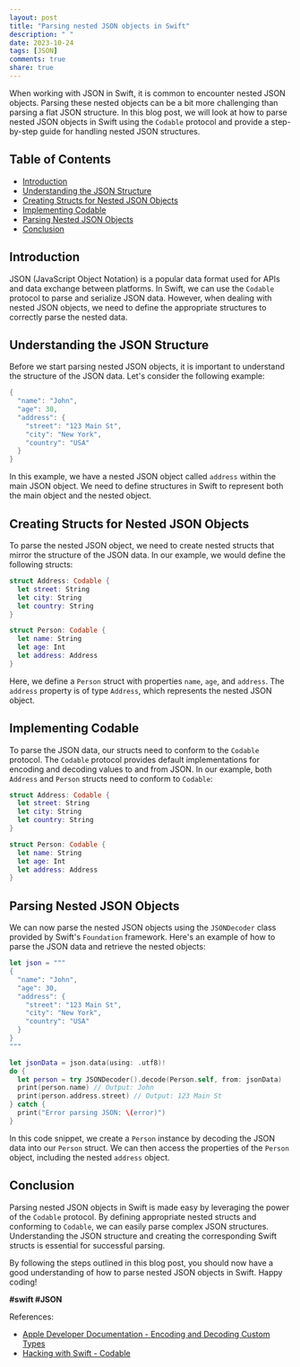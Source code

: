 ```yaml
---
layout: post
title: "Parsing nested JSON objects in Swift"
description: " "
date: 2023-10-24
tags: [JSON]
comments: true
share: true
---
```


When working with JSON in Swift, it is common to encounter nested JSON objects. Parsing these nested objects can be a bit more challenging than parsing a flat JSON structure. In this blog post, we will look at how to parse nested JSON objects in Swift using the `Codable` protocol and provide a step-by-step guide for handling nested JSON structures.

## Table of Contents
- [Introduction](#introduction)
- [Understanding the JSON Structure](#understanding-the-json-structure)
- [Creating Structs for Nested JSON Objects](#creating-structs-for-nested-json-objects)
- [Implementing Codable](#implementing-codable)
- [Parsing Nested JSON Objects](#parsing-nested-json-objects)
- [Conclusion](#conclusion)

## Introduction
JSON (JavaScript Object Notation) is a popular data format used for APIs and data exchange between platforms. In Swift, we can use the `Codable` protocol to parse and serialize JSON data. However, when dealing with nested JSON objects, we need to define the appropriate structures to correctly parse the nested data.

## Understanding the JSON Structure
Before we start parsing nested JSON objects, it is important to understand the structure of the JSON data. Let's consider the following example:

```swift
{
  "name": "John",
  "age": 30,
  "address": {
    "street": "123 Main St",
    "city": "New York",
    "country": "USA"
  }
}
```

In this example, we have a nested JSON object called `address` within the main JSON object. We need to define structures in Swift to represent both the main object and the nested object.

## Creating Structs for Nested JSON Objects
To parse the nested JSON object, we need to create nested structs that mirror the structure of the JSON data. In our example, we would define the following structs:

```swift
struct Address: Codable {
  let street: String
  let city: String
  let country: String
}

struct Person: Codable {
  let name: String
  let age: Int
  let address: Address
}
```

Here, we define a `Person` struct with properties `name`, `age`, and `address`. The `address` property is of type `Address`, which represents the nested JSON object.

## Implementing Codable
To parse the JSON data, our structs need to conform to the `Codable` protocol. The `Codable` protocol provides default implementations for encoding and decoding values to and from JSON. In our example, both `Address` and `Person` structs need to conform to `Codable`:

```swift
struct Address: Codable {
  let street: String
  let city: String
  let country: String
}

struct Person: Codable {
  let name: String
  let age: Int
  let address: Address
}
```

## Parsing Nested JSON Objects
We can now parse the nested JSON objects using the `JSONDecoder` class provided by Swift's `Foundation` framework. Here's an example of how to parse the JSON data and retrieve the nested objects:

```swift
let json = """
{
  "name": "John",
  "age": 30,
  "address": {
    "street": "123 Main St",
    "city": "New York",
    "country": "USA"
  }
}
"""

let jsonData = json.data(using: .utf8)!
do {
  let person = try JSONDecoder().decode(Person.self, from: jsonData)
  print(person.name) // Output: John
  print(person.address.street) // Output: 123 Main St
} catch {
  print("Error parsing JSON: \(error)")
}
```

In this code snippet, we create a `Person` instance by decoding the JSON data into our `Person` struct. We can then access the properties of the `Person` object, including the nested `address` object.

## Conclusion
Parsing nested JSON objects in Swift is made easy by leveraging the power of the `Codable` protocol. By defining appropriate nested structs and conforming to `Codable`, we can easily parse complex JSON structures. Understanding the JSON structure and creating the corresponding Swift structs is essential for successful parsing.

By following the steps outlined in this blog post, you should now have a good understanding of how to parse nested JSON objects in Swift. Happy coding!

**#swift #JSON**

References:
- [Apple Developer Documentation - Encoding and Decoding Custom Types](https://developer.apple.com/documentation/foundation/archives_and_serialization/encoding_and_decoding_custom_types)
- [Hacking with Swift - Codable](https://www.hackingwithswift.com/sixty/5/5/codable)